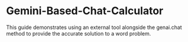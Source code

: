 # Gemini-Based-Chat-Calculator
This guide demonstrates using an external tool alongside the genai.chat method to provide the accurate solution to a word problem.
